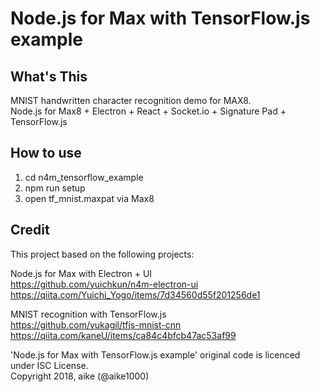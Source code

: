 Node.js for Max with TensorFlow.js example
====

## What's This

MNIST handwritten character recognition demo for MAX8.  
Node.js for Max8 + Electron + React + Socket.io + Signature Pad + TensorFlow.js

## How to use

1. cd n4m_tensorflow_example
2. npm run setup
3. open tf_mnist.maxpat via Max8

## Credit
This project based on the following projects:  

Node.js for Max with Electron + UI  
https://github.com/yuichkun/n4m-electron-ui  
https://qiita.com/Yuichi_Yogo/items/7d34560d55f201256de1  

MNIST recognition with TensorFlow.js  
https://github.com/yukagil/tfjs-mnist-cnn  
https://qiita.com/kaneU/items/ca84c4bfcb47ac53af99  

'Node.js for Max with TensorFlow.js example' original code is licenced under ISC License.  
Copyright 2018, aike (@aike1000)
